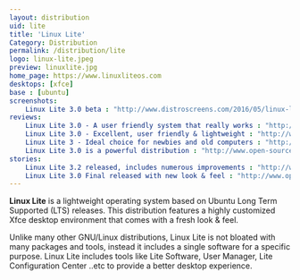 ```yaml
---
layout: distribution
uid: lite
title: 'Linux Lite'
Category: Distribution
permalink: /distribution/lite
logo: linux-lite.jpeg
preview: linuxlite.jpg
home_page: https://www.linuxliteos.com
desktops: [xfce]
base : [ubuntu]
screenshots:
    Linux Lite 3.0 beta : "http://www.distroscreens.com/2016/05/linux-lite-30-beta-screenshots.html"
reviews:
    Linux Lite 3.0 - A user friendly system that really works : "http://www.open-source-feed.com/2016/09/linux-lite-30-user-friendly-system-that.html"
    Linux Lite 3.0 - Excellent, user friendly & lightweight : "http://www.open-source-feed.com/2016/07/linux-lite-30-excellent-user-friendly.html"
    Linux Lite 3 - Ideal choice for newbies and old computers : "http://www.open-source-feed.com/2016/07/linux-lite-3-ideal-choice-for-newbies.html"
    Linux Lite 3.0 is a powerful distribution : "http://www.open-source-feed.com/2016/06/linux-lite-30-is-powerful-distribution.html"
stories:
    Linux Lite 3.2 released, includes numerous improvements : "http://www.open-source-feed.com/2016/10/linux-lite-32-released-includes.html"
    Linux Lite 3.0 Final released with new look & feel : "http://www.open-source-feed.com/2016/06/linux-lite-30-final-released-with-new.html"
---
```


**Linux Lite** is a lightweight operating system based on Ubuntu Long Term Supported (LTS) releases. This distribution features a highly customized Xfce desktop environment that comes with a fresh look & feel.

Unlike many other GNU/Linux distributions, Linux Lite is not bloated with many packages and tools, instead it includes a single software for a specific purpose. Linux Lite includes tools like Lite Software, User Manager, Lite Configuration Center ..etc to provide a better desktop experience.
